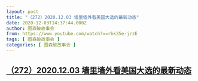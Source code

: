 ```yaml
---
layout: post
title: "（272）2020.12.03 墙里墙外看美国大选的最新动态"
date: 2020-12-03T14:37:44.000Z
author: 图森破故事会
from: https://www.youtube.com/watch?v=rbk35e-jrzE
tags: [ 图森破故事会 ]
categories: [ 图森破故事会 ]
---
```

<!--1607006264000-->
[（272）2020.12.03 墙里墙外看美国大选的最新动态](https://www.youtube.com/watch?v=rbk35e-jrzE)
------

<div>

</div>
